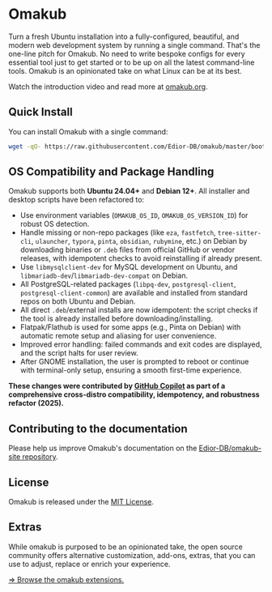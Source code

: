 # Omakub

Turn a fresh Ubuntu installation into a fully-configured, beautiful, and modern web development system by running a single command. That's the one-line pitch for Omakub. No need to write bespoke configs for every essential tool just to get started or to be up on all the latest command-line tools. Omakub is an opinionated take on what Linux can be at its best.

Watch the introduction video and read more at [omakub.org](https://omakub.org).

## Quick Install

You can install Omakub with a single command:

```sh
wget -qO- https://raw.githubusercontent.com/Edior-DB/omakub/master/boot.sh | bash
```

## OS Compatibility and Package Handling

Omakub supports both **Ubuntu 24.04+** and **Debian 12+**. All installer and desktop scripts have been refactored to:
- Use environment variables (`OMAKUB_OS_ID`, `OMAKUB_OS_VERSION_ID`) for robust OS detection.
- Handle missing or non-repo packages (like `eza`, `fastfetch`, `tree-sitter-cli`, `ulauncher`, `typora`, `pinta`, `obsidian`, `rubymine`, etc.) on Debian by downloading binaries or `.deb` files from official GitHub or vendor releases, with idempotent checks to avoid reinstalling if already present.
- Use `libmysqlclient-dev` for MySQL development on Ubuntu, and `libmariadb-dev`/`libmariadb-dev-compat` on Debian.
- All PostgreSQL-related packages (`libpq-dev`, `postgresql-client`, `postgresql-client-common`) are available and installed from standard repos on both Ubuntu and Debian.
- All direct `.deb`/external installs are now idempotent: the script checks if the tool is already installed before downloading/installing.
- Flatpak/Flathub is used for some apps (e.g., Pinta on Debian) with automatic remote setup and aliasing for user convenience.
- Improved error handling: failed commands and exit codes are displayed, and the script halts for user review.
- After GNOME installation, the user is prompted to reboot or continue with terminal-only setup, ensuring a smooth first-time experience.

**These changes were contributed by [GitHub Copilot](https://github.com/features/copilot) as part of a comprehensive cross-distro compatibility, idempotency, and robustness refactor (2025).**

## Contributing to the documentation

Please help us improve Omakub's documentation on the [Edior-DB/omakub-site repository](https://github.com/Edior-DB/omakub-site).

## License

Omakub is released under the [MIT License](https://opensource.org/licenses/MIT).

## Extras

While omakub is purposed to be an opinionated take, the open source community offers alternative customization, add-ons, extras, that you can use to adjust, replace or enrich your experience.

[⇒ Browse the omakub extensions.](EXTENSIONS.md)
